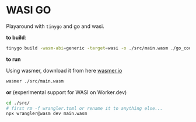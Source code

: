 # WASI GO

Playaround with `tinygo` and go and wasi.

**to build**:

```sh
tinygo build -wasm-abi=generic -target=wasi -o ./src/main.wasm ./go_code/main.go
```

**to run**

Using wasmer, download it from here [wasmer.io](https://wasmer.io/)

```sh
wasmer ./src/main.wasm
```

**or**
(experimental support for WASI on Worker.dev)
```sh
cd ./src/
# first rm -f wrangler.toml or rename it to anything else...
npx wrangler@wasm dev main.wasm
```
